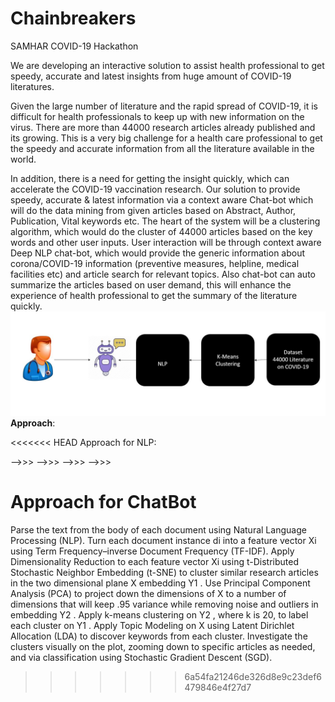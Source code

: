 # Chainbreakers
SAMHAR COVID-19 Hackathon

We are developing an interactive solution to assist health professional to get speedy, accurate and latest insights from huge amount of COVID-19 literatures.

Given the large number of literature and the rapid spread of COVID-19, it is difficult for health professionals to keep up with new information on the virus. There are more than 44000 research articles already published and its growing. This is a very big challenge for a health care professional to get the speedy and accurate information from all the literature available in the world.  

In addition, there is a need for getting the insight quickly, which can accelerate the COVID-19 vaccination research. Our solution to provide speedy, accurate & latest information via a context aware Chat-bot which will do the data mining from given articles based on Abstract, Author, Publication, Vital keywords etc. The heart of the system will be a clustering algorithm, which would do the cluster of 44000 articles based on the key words and other user inputs. User interaction will be through context aware Deep NLP chat-bot, which would provide the generic information about corona/COVID-19 information (preventive measures, helpline, medical facilities etc) and article search for relevant topics. Also chat-bot can auto summarize the articles based on user demand, this will enhance the experience of health professional to get the summary of the literature quickly.
 ![alt text](https://github.com/vinilvadakkepurakkal/chainbreakers/blob/master/pic.jpg?raw=true)
**Approach**:

<<<<<<< HEAD
 Approach for NLP:
 
 -->>> 
 -->>>
 -->>>
 -->>>
 
 
 Approach for ChatBot
=======
Parse the text from the body of each document using Natural Language Processing (NLP).
Turn each document instance  di  into a feature vector  Xi  using Term Frequency–inverse Document Frequency (TF-IDF).
Apply Dimensionality Reduction to each feature vector  Xi  using t-Distributed Stochastic Neighbor Embedding (t-SNE) to cluster similar research articles in the two dimensional plane  X  embedding  Y1 .
Use Principal Component Analysis (PCA) to project down the dimensions of  X  to a number of dimensions that will keep .95 variance while removing noise and outliers in embedding  Y2 .
Apply k-means clustering on  Y2 , where  k  is 20, to label each cluster on  Y1 .
Apply Topic Modeling on  X  using Latent Dirichlet Allocation (LDA) to discover keywords from each cluster.
Investigate the clusters visually on the plot, zooming down to specific articles as needed, and via classification using Stochastic Gradient Descent (SGD).
>>>>>>> 6a54fa21246de326d8e9c23def6479846e4f27d7
